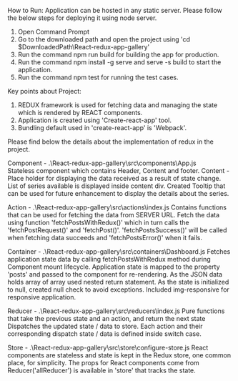 
How to Run:
Application can be hosted in any static server. Please follow the below steps for deploying it using node server.
  1. Open Command Prompt 
  2. Go to the downloaded path and open the project using 'cd $DownloadedPath\React-redux-app-gallery'
  3. Run the command npm run build for building the app for production.
  4. Run the command npm install -g serve and serve -s build to start the application.
  5. Run the command npm test for running the test cases.
  
Key points about Project:

1. REDUX framework is used for fetching data and managing the state which is rendered by REACT components.
2. Application is created using 'Create-react-app' tool.
3. Bundling default used in 'create-react-app' is 'Webpack'. 

Please find below the details about the implementation of redux in the project.

Component - .\React-redux-app-gallery\src\components\App.js  
          Stateless component which contains Header, Content and footer. 
          Content - Place holder for displaying the data received as a result of state change. List of series available is displayed inside content div.
          Created Tooltip that can be used for future enhancement to display the details about the series.

Action - .\React-redux-app-gallery\src\actions\index.js
          Contains functions that can be used for fetching the data from SERVER URL.
          Fetch the data using function 'fetchPostsWithRedux()' which in turn calls the 'fetchPostRequest()' and 'fetchPost()'.
          'fetchPostsSuccess()' will be called when fetching data succeeds and 'fetchPostsError()' when it fails.  

Container - .\React-redux-app-gallery\src\containers\Dashboard.js
          Fetches application state data by calling fetchPostsWithRedux method during Component mount lifecycle.
          Application state is mapped to the property 'posts' and passed to the component for re-rendering.
          As the JSON data holds array of array used nested return statement.
          As the state is initialized to null, created null check to avoid exceptions.
          Included img-responsive for responsive application.

Reducer - .\React-redux-app-gallery\src\reducers\index.js
          Pure functions that take the previous state and an action, and return the next state
          Dispatches the updated state / data to store.
          Each action and their corresponding dispatch state / data is defined inside switch case.

Store - .\React-redux-app-gallery\src\store\configure-store.js
          React components are stateless and state is kept in the Redux store, one common place, for simplicity.
          The props for React components come from Reducer('allReducer') is available in 'store' that tracks the state. 

